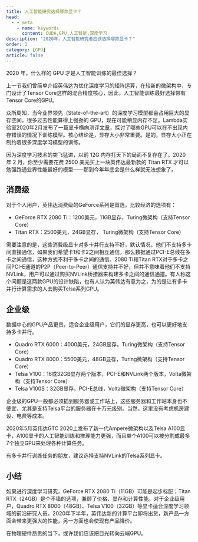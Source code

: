 ```yaml
---
title: 人工智能研究选择哪款显卡？
head:
  - - meta
    - name: keywords
      content: CUDA,GPU,人工智能,深度学习
description: "2020年，人工智能研究者应该选择哪款显卡？"
order: 3
category: [GPU]
article: false
---
```


2020 年，什么样的 GPU 才是人工智能训练的最佳选择？

上一节我们曾简单介绍英伟达为优化深度学习的矩阵运算，在较新的微架构中，专门设计了Tensor Core这样的混合精度核心，因此，人工智能训练最好选择带有Tensor Core的GPU。

众所周知，当今业界领先（State-of-the-art）的深度学习模型都会占用巨大的显存空间，很多过去性能算得上强劲的 GPU，现在可能稍显内存不足。Lambda实验室2020年2月发布了一篇显卡横向测评[文章](https://lambdalabs.com/blog/choosing-a-gpu-for-deep-learning/)，探讨了哪些GPU可以在不出现内存错误的情况下训练模型。核心结论是，显存大小非常重要。是的，显存大小正在制约着很多深度学习模型的训练。

因为深度学习技术的突飞猛进，以前 12G 内存打天下的局面不复存在了。2020 年 2 月，你至少需要花费 2500 美元买上一块英伟达最新款的 Titan RTX 才可以勉强跑通业界性能最好的模型——那到今年年底会是什么样就无法想象了。

## 消费级

对于个人用户，英伟达消费级的GeForce系列是首选。比较经济的选项有：

* GeForce RTX 2080 Ti：1200美元，11GB显存，Turing微架构（支持Tensor Core）
* Titan RTX：2500美元，24GB显存， Turing微架构（支持Tensor Core）

需要注意的是，这些消费级显卡对多卡并行支持不好，默认情况，他们不支持多卡间直接通信，如果我们希望卡1和卡2之间相互通信，那么数据通过PCI-E总线在多卡之间通信，这种方式不利于多卡之间的通信。2080 Ti和Titan RTX对于多卡之间PCI-E通道的P2P（Peer-to-Peer）通信支持并不好，但并不意味着他们不支持NVLink，用户可以通过购买NVLink桥接器来构建多卡之间的通信通道。有人称这个问题是这两款GPU的设计缺陷，也有人认为英伟达有意为之，为的是让有多卡并行计算需求的人去购买Telsa系列GPU。

## 企业级

数据中心的GPU产品更贵，适合企业级用户，它们的显存更高，也可以更好地支持多卡并行。

* Quadro RTX 6000：4000美元，24GB显存，Turing微架构（支持Tensor Core）
* Quadro RTX 8000：5500美元，48GB显存，Turing微架构（支持Tensor Core）
* Telsa V100：16或32GB显存两个版本，PCI-E和NVLink两个版本，Volta微架构（支持Tensor Core）
* Telsa V100S：32GB显存，PCI-E总线，Volta微架构（支持Tensor Core）

企业级的GPU一般都必须插到服务器或工作站上，这些服务器和工作站本身也不便宜，尤其是支持Telsa平台的服务器在十万元级别。当然，这里没有考虑机房建设、电费等成本。

2020年5月英伟达GTC 2020上发布了新一代Ampere微架构以及Telsa A100显卡，A100显卡的人工智能训练和推理能力更强，而且单个A100可以被分割成最多7个独立GPU来处理各种计算任务。

有多卡并行训练任务的朋友，建议选择支持NVLink的Telsa系列显卡。

## 小结

如果进行深度学习研究，GeForce RTX 2080 Ti（11GB）可能是起步标配；Titan RTX（24GB）是个不错的选项，兼顾了价格、显存和计算性能。对于企业级用户，Quadro RTX 8000（48GB）、Telsa V100（32GB）等显卡适合深度学习领域的前沿研究人员。2020年下半年，英伟达新的计算平台即将出货，新产品一方面会带来更强大的性能，另一方面也会使现有产品降价。

在物理硬件昂贵的当下，或许我们应该把目光转向云端GPU。